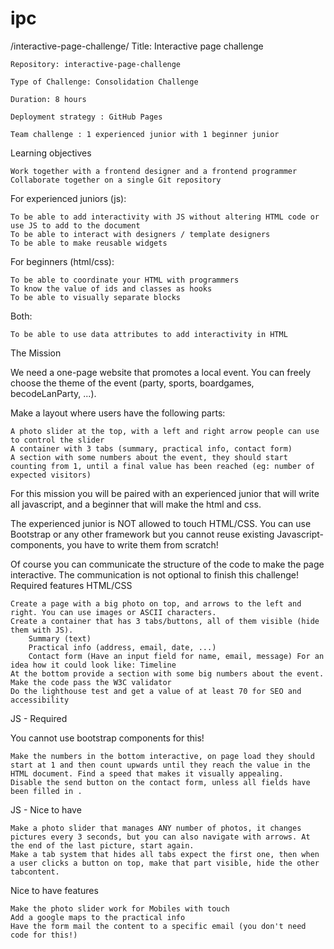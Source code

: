 # ipc
/interactive-page-challenge/
Title: Interactive page challenge

    Repository: interactive-page-challenge

    Type of Challenge: Consolidation Challenge

    Duration: 8 hours

    Deployment strategy : GitHub Pages

    Team challenge : 1 experienced junior with 1 beginner junior

Learning objectives

    Work together with a frontend designer and a frontend programmer
    Collaborate together on a single Git repository

For experienced juniors (js):

    To be able to add interactivity with JS without altering HTML code or use JS to add to the document
    To be able to interact with designers / template designers
    To be able to make reusable widgets

For beginners (html/css):

    To be able to coordinate your HTML with programmers
    To know the value of ids and classes as hooks
    To be able to visually separate blocks

Both:

    To be able to use data attributes to add interactivity in HTML

The Mission

We need a one-page website that promotes a local event.
You can freely choose the theme of the event (party, sports, boardgames, becodeLanParty, ...).

Make a layout where users have the following parts:

    A photo slider at the top, with a left and right arrow people can use to control the slider
    A container with 3 tabs (summary, practical info, contact form)
    A section with some numbers about the event, they should start counting from 1, until a final value has been reached (eg: number of expected visitors)

For this mission you will be paired with an experienced junior that will write all javascript, and a beginner that will make the html and css.

The experienced junior is NOT allowed to touch HTML/CSS. You can use Bootstrap or any other framework but you cannot reuse existing Javascript-components, you have to write them from scratch!

Of course you can communicate the structure of the code to make the page interactive. The communication is not optional to finish this challenge!
Required features
HTML/CSS

    Create a page with a big photo on top, and arrows to the left and right. You can use images or ASCII characters.
    Create a container that has 3 tabs/buttons, all of them visible (hide them with JS).
        Summary (text)
        Practical info (address, email, date, ...)
        Contact form (Have an input field for name, email, message) For an idea how it could look like: Timeline
    At the bottom provide a section with some big numbers about the event.
    Make the code pass the W3C validator
    Do the lighthouse test and get a value of at least 70 for SEO and accessibility

JS - Required

You cannot use bootstrap components for this!

    Make the numbers in the bottom interactive, on page load they should start at 1 and then count upwards until they reach the value in the HTML document. Find a speed that makes it visually appealing.
    Disable the send button on the contact form, unless all fields have been filled in .

JS - Nice to have

    Make a photo slider that manages ANY number of photos, it changes pictures every 3 seconds, but you can also navigate with arrows. At the end of the last picture, start again.
    Make a tab system that hides all tabs expect the first one, then when a user clicks a button on top, make that part visible, hide the other tabcontent.

Nice to have features

    Make the photo slider work for Mobiles with touch
    Add a google maps to the practical info
    Have the form mail the content to a specific email (you don't need code for this!)
